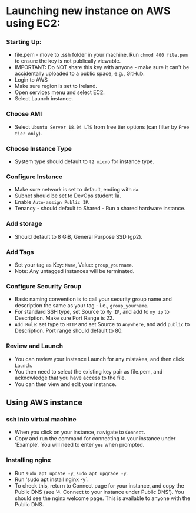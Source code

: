 # Launching new instance on AWS using EC2:

### Starting Up:
- file.pem - move to .ssh folder in your machine.
Run `chmod 400 file.pem` to ensure the key is not publically viewable.
- IMPORTANT: Do NOT share this key with anyone - make sure it can't be accidentally uploaded to a public space, e.g., GitHub.
- Login to AWS
- Make sure region is set to Ireland.
- Open services menu and select EC2.
- Select Launch instance.
### Choose AMI
- Select `Ubuntu Server 18.04 LTS` from free tier options (can filter by `Free tier only`).
### Choose Instance Type
- System type should default to `t2 micro` for instance type.
### Configure Instance
- Make sure network is set to default, ending with `da`.
- Subnet should be set to DevOps student 1a.
- Enable `Auto-assign Public IP`.
- Tenancy - should default to Shared - Run a shared hardware instance.
### Add storage
- Should default to 8 GiB, General Purpose SSD (gp2).
### Add Tags
- Set your tag as Key: `Name`, Value: `group_yourname`.
- Note: Any untagged instances will be terminated.
### Configure Security Group
- Basic naming convention is to call your security group name and description the same as your tag - i.e., `group_yourname`.
- For standard SSH type, set Source to `My IP`, and add to `my ip` to Description. Make sure Port Range is 22.
- `Add Rule`: set type to `HTTP` and set Source to `Anywhere`, and add `public` to Description. Port range should default to 80.
### Review and Launch
- You can review your Instance Launch for any mistakes, and then click `Launch`.
- You then need to select the existing key pair as file.pem, and acknowledge that you have access to the file.
- You can then view and edit your instance.

## Using AWS instance
### ssh into virtual machine
- When you click on your instance, navigate to `Connect`.
- Copy and run the command for connecting to your instance under 'Example'. You will need to enter `yes` when prompted.

### Installing nginx
- Run `sudo apt update -y`, `sudo apt upgrade -y`.
- Run 'sudo apt install nginx -y`.
- To check this, return to Connect page for your instance, and copy the Public DNS (see '4. Connect to your instance under Public DNS'). You should see the nginx welcome page. This is available to anyone with the Public DNS.